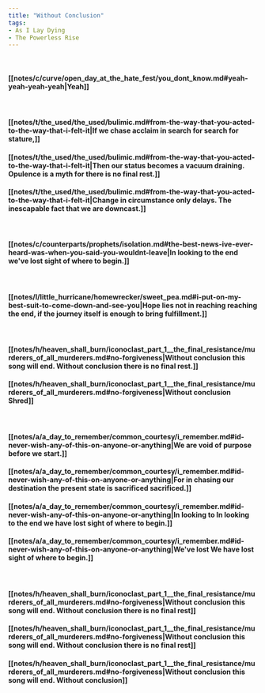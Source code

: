 ```yaml
---
title: "Without Conclusion"
tags:
- As I Lay Dying
- The Powerless Rise
---
```

&nbsp;
#### [[notes/c/curve/open_day_at_the_hate_fest/you_dont_know.md#yeah-yeah-yeah-yeah|Yeah]]
&nbsp;
#### [[notes/t/the_used/the_used/bulimic.md#from-the-way-that-you-acted-to-the-way-that-i-felt-it|If we chase acclaim in search for search for stature,]]
#### [[notes/t/the_used/the_used/bulimic.md#from-the-way-that-you-acted-to-the-way-that-i-felt-it|Then our status becomes a vacuum draining. Opulence is a myth for there is no final rest.]]
#### [[notes/t/the_used/the_used/bulimic.md#from-the-way-that-you-acted-to-the-way-that-i-felt-it|Change in circumstance only delays. The inescapable fact that we are downcast.]]
&nbsp;
#### [[notes/c/counterparts/prophets/isolation.md#the-best-news-ive-ever-heard-was-when-you-said-you-wouldnt-leave|In looking to the end we've lost sight of where to begin.]]
&nbsp;
#### [[notes/l/little_hurricane/homewrecker/sweet_pea.md#i-put-on-my-best-suit-to-come-down-and-see-you|Hope lies not in reaching reaching the end, if the journey itself is enough to bring fulfillment.]]
&nbsp;
#### [[notes/h/heaven_shall_burn/iconoclast_part_1__the_final_resistance/murderers_of_all_murderers.md#no-forgiveness|Without conclusion this song will end. Without conclusion there is no final rest.]]
#### [[notes/h/heaven_shall_burn/iconoclast_part_1__the_final_resistance/murderers_of_all_murderers.md#no-forgiveness|Without conclusion  Shred]]
&nbsp;
#### [[notes/a/a_day_to_remember/common_courtesy/i_remember.md#id-never-wish-any-of-this-on-anyone-or-anything|We are void of purpose before we start.]]
#### [[notes/a/a_day_to_remember/common_courtesy/i_remember.md#id-never-wish-any-of-this-on-anyone-or-anything|For in chasing our destination the present state is sacrificed  sacrificed.]]
#### [[notes/a/a_day_to_remember/common_courtesy/i_remember.md#id-never-wish-any-of-this-on-anyone-or-anything|In looking to  In looking to the end we have lost sight of where to begin.]]
#### [[notes/a/a_day_to_remember/common_courtesy/i_remember.md#id-never-wish-any-of-this-on-anyone-or-anything|We've lost  We have lost sight of where to begin.]]
&nbsp;
#### [[notes/h/heaven_shall_burn/iconoclast_part_1__the_final_resistance/murderers_of_all_murderers.md#no-forgiveness|Without conclusion this song will end. Without conclusion there is no final rest]]
#### [[notes/h/heaven_shall_burn/iconoclast_part_1__the_final_resistance/murderers_of_all_murderers.md#no-forgiveness|Without conclusion this song will end. Without conclusion there is no final rest]]
#### [[notes/h/heaven_shall_burn/iconoclast_part_1__the_final_resistance/murderers_of_all_murderers.md#no-forgiveness|Without conclusion this song will end. Without conclusion]]
